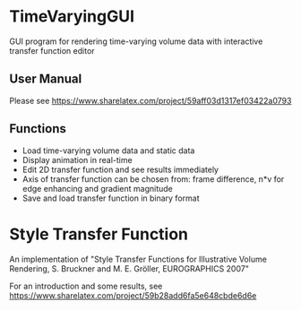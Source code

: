 # TimeVaryingGUI
GUI program for rendering time-varying volume data with interactive transfer function editor

## User Manual
Please see https://www.sharelatex.com/project/59aff03d1317ef03422a0793

## Functions
- Load time-varying volume data and static data
- Display animation in real-time
- Edit 2D transfer function and see results immediately
- Axis of transfer function can be chosen from: frame difference, n*v for edge enhancing and gradient magnitude
- Save and load transfer function in binary format

# Style Transfer Function
An implementation of "Style Transfer Functions for Illustrative Volume Rendering, S. Bruckner and M. E. Gröller, EUROGRAPHICS 2007"

For an introduction and some results, see https://www.sharelatex.com/project/59b28add6fa5e648cbde6d6e
